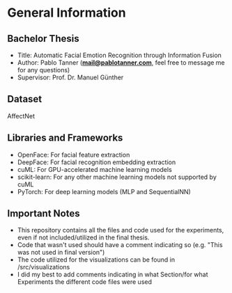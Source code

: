 # General Information
## Bachelor Thesis
- Title: Automatic Facial Emotion Recognition through Information Fusion
- Author: Pablo Tanner (**mail@pablotanner.com**, feel free to message me for any questions)
- Supervisor: Prof. Dr. Manuel Günther
## Dataset
AffectNet
## Libraries and Frameworks
- OpenFace: For facial feature extraction
- DeepFace: For facial recognition embedding extraction
- cuML: For GPU-accelerated machine learning models
- scikit-learn: For any other machine learning models not supported by cuML
- PyTorch: For deep learning models (MLP and SequentialNN)

## Important Notes
- This repository contains all the files and code used for the experiments, even if not included/utilized in the final thesis.
- Code that wasn't used should have a comment indicating so (e.g. "This was not used in final version")
- The code utilized for the visualizations can be found in /src/visualizations 
- I did my best to add comments indicating in what Section/for what Experiments the different code files were used